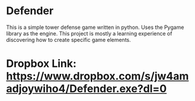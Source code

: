# Defender

This is a simple tower defense game written in python. 
Uses the Pygame library as the engine. 
This project is mostly a learning experience of discovering how to create specific game elements.

# Dropbox Link: https://www.dropbox.com/s/jw4amadjoywiho4/Defender.exe?dl=0
